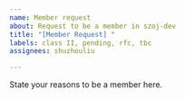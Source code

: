 ```yaml
---
name: Member request
about: Request to be a member in szoj-dev
title: "[Member Request] "
labels: class II, pending, rfc, tbc
assignees: shuzhouliu

---
```


State your reasons to be a member here.
